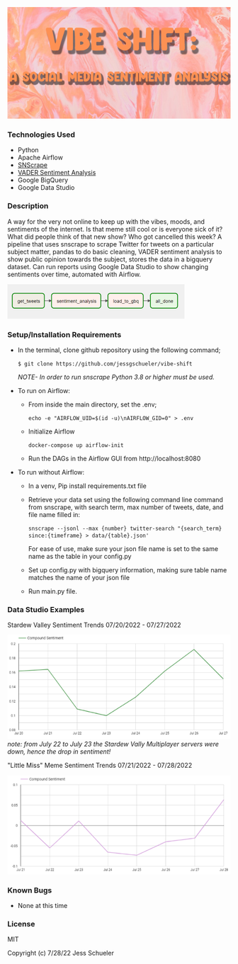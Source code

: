 ![titlecard](/img/titlecard.png)

### Technologies Used
* Python
* Apache Airflow
* [SNScrape](https://github.com/JustAnotherArchivist/snscrape)
* [VADER Sentiment Analysis](https://github.com/cjhutto/vaderSentiment) 
* Google BigQuery
* Google Data Studio

### Description
A way for the very not online to keep up with the vibes, moods, and sentiments of the internet. Is that meme still cool or is everyone sick of it? What did people think of that new show? Who got cancelled this week? A pipeline that uses snscrape to scrape Twitter for tweets on a particular subject matter, pandas to do basic cleaning, VADER sentiment analysis to show public opinion towards the subject, stores the data in a bigquery dataset. Can run reports using Google Data Studio to show changing sentiments over time, automated with Airflow. 

!['Airflow DAG'](img/airflowdag.png)

### Setup/Installation Requirements
* In the terminal, clone github repository using the following command;
    ```
    $ git clone https://github.com/jessgschueler/vibe-shift
    ```
    *NOTE- In order to run snscrape Python 3.8 or higher must be used.*
* To run on Airflow: 

    * From inside the main directory, set the .env;
        ```
        echo -e "AIRFLOW_UID=$(id -u)\nAIRFLOW_GID=0" > .env
        ```
    * Initialize Airflow 
        ```
        docker-compose up airflow-init
        ```
    * Run the DAGs in the Airflow GUI from http://localhost:8080

* To run without Airflow:

    * In a venv, Pip install requirements.txt file
    * Retrieve your data set using the following command line command from snscrape, with search term, max number of tweets, date, and file name filled in:
        ```
        snscrape --jsonl --max {number} twitter-search "{search_term} since:{timeframe} > data/{table}.json'
        ```
        For ease of use, make sure your json file name is set to the same name as the table in your config.py

    * Set up config.py with bigquery information, making sure table name matches the name of your json file
    * Run main.py file. 


### Data Studio Examples
Stardew Valley Sentiment Trends 07/20/2022 - 07/27/2022

!['Graph illustrating trend in sentiment'](img/stardew27.png)
*note: from July 22 to July 23 the Stardew Vally Multiplayer servers were down, hence the drop in sentiment!*

"Little Miss" Meme Sentiment Trends 07/21/2022 - 07/28/2022

!['Graph illustrating trend in sentiment'](img/littlemiss.png)


### Known Bugs
* None at this time

### License
MIT

Copyright (c) 7/28/22 Jess Schueler

